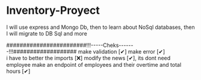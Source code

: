 # Inventory-Proyect
I will use express and Mongo Db, then to learn about NoSql databases, then I will migrate to DB Sql and more

########################!!!-----Cheks-------!!!###################
        make validation  [✔] 
        make error  [✔]  
        i have to better the imports [❌]
        modify the news [✔], its dont need employee
        make an endpoint of employees and their overtime and total hours [✔]

